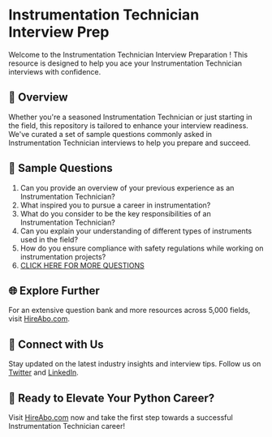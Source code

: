 # Instrumentation Technician Interview Prep

Welcome to the Instrumentation Technician Interview Preparation ! This resource is designed to help you ace your Instrumentation Technician interviews with confidence.

## 🚀 Overview

Whether you're a seasoned Instrumentation Technician or just starting in the field, this repository is tailored to enhance your interview readiness. We've curated a set of sample questions commonly asked in Instrumentation Technician interviews to help you prepare and succeed.

## 📝 Sample Questions

1. Can you provide an overview of your previous experience as an Instrumentation Technician?
2. What inspired you to pursue a career in instrumentation?
3. What do you consider to be the key responsibilities of an Instrumentation Technician?
4. Can you explain your understanding of different types of instruments used in the field?
5. How do you ensure compliance with safety regulations while working on instrumentation projects?
6. [CLICK HERE FOR MORE QUESTIONS](https://hireabo.com/job/12_1_12/Instrumentation%20Technician)

## 🌐 Explore Further

For an extensive question bank and more resources across 5,000 fields, visit [HireAbo.com](https://www.hireabo.com).

## 📱 Connect with Us

Stay updated on the latest industry insights and interview tips. Follow us on [Twitter](https://twitter.com/hireabo) and [LinkedIn](https://www.linkedin.com/in/hire-abo-3609972a8/).

## 🚀 Ready to Elevate Your Python Career?

Visit [HireAbo.com](https://www.hireabo.com) now and take the first step towards a successful Instrumentation Technician career!